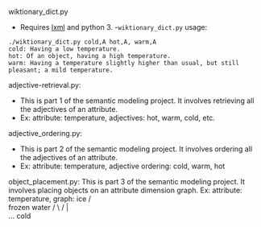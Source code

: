 wiktionary_dict.py
- Requires [lxml](http://lxml.de/) and python 3.
-`wiktionary_dict.py` usage:
```
./wiktionary_dict.py cold,A hot,A, warm,A
cold: Having a low temperature.
hot: Of an object, having a high temperature.
warm: Having a temperature slightly higher than usual, but still pleasant; a mild temperature.

```

adjective-retrieval.py:
- This is part 1 of the semantic modeling project. It involves retrieving all the adjectives  of an attribute.
- Ex: attribute: temperature, adjectives: hot, warm, cold, etc.

adjective_ordering.py:
- This is part 2 of the semantic modeling project. It involves ordering all the adjectives  of an attribute.
- Ex: attribute: temperature, adjective ordering: cold, warm, hot

object_placement.py:
This is part 3 of the semantic modeling project. It involves placing objects on an attribute dimension graph.
Ex: attribute: temperature, graph:
        ice
      /     \
  frozen     water
 /     \     /  |  \
 ...
 cold
